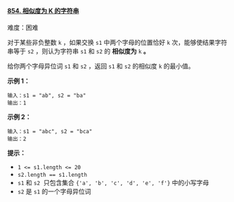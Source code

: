 ﻿#### [854\. 相似度为 K 的字符串](https://leetcode.cn/problems/k-similar-strings/)

难度：困难

对于某些非负整数 `k` ，如果交换 `s1` 中两个字母的位置恰好 `k` 次，能够使结果字符串等于 `s2` ，则认为字符串 `s1` 和 `s2` 的 **相似度为** `k` **。**

给你两个字母异位词 `s1` 和 `s2` ，返回 `s1` 和 `s2` 的相似度 `k` 的最小值。

**示例 1：**

```
输入：s1 = "ab", s2 = "ba"
输出：1

```

**示例 2：**

```
输入：s1 = "abc", s2 = "bca"
输出：2

```

**提示：**

-   `1 <= s1.length <= 20`
-   `s2.length == s1.length`
-   `s1` 和 `s2`  只包含集合 `{'a', 'b', 'c', 'd', 'e', 'f'}` 中的小写字母
-   `s2` 是 `s1` 的一个字母异位词
